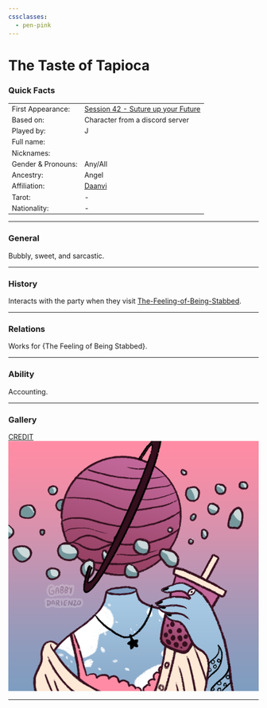 ```yaml
---
cssclasses:
  - pen-pink
---
```

# The Taste of Tapioca
### Quick Facts

|                    |                                                                                                            |
| ------------------ | ---------------------------------------------------------------------------------------------------------- |
| First Appearance:  | [Session 42 - Suture up your Future](../Session%20Notes/Session%2042%20-%20Suture%20up%20your%20Future%5C) |
| Based on:          | Character from a discord server                                                                            |
| Played by:         | J                                                                                                          |
| Full name:         |                                                                                                            |
| Nicknames:         |                                                                                                            |
| Gender & Pronouns: | Any/All                                                                                                    |
| Ancestry:          | Angel                                                                                                      |
| Affiliation:       | [Daanvi](../-Locations--Planes/Daanvi.md)                                                                  |
| Tarot:             | -                                                                                                          |
| Nationality:       | -                                                                                                          |
***
### General
Bubbly, sweet, and sarcastic.

***
### History
Interacts with the party when they visit [The-Feeling-of-Being-Stabbed](The-Feeling-of-Being-Stabbed.md).

***
### Relations
Works for {The Feeling of Being Stabbed}.

***
### Ability
Accounting.

***
### Gallery
[CREDIT](https://gabbydarienzo.com/)
![tasteOfTapioca](-images/tasteOfTapioca.png)

***

